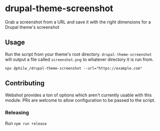 # drupal-theme-screenshot

Grab a screenshot from a URL and save it with the right dimensions for a Drupal theme's screenshot

## Usage

Run the script from your theme's root directory. `drupal-theme-screenshot` will output a file called `screenshot.png` to whatever directory it is run from.

```
npx @philw_/drupal-theme-screenshot --url="https://example.com"
```

## Contributing

Webshot provides a ton of options which aren't currently usable with this module. PRs are welcome to allow configuration to be passed to the script.

### Releasing

Run `npm run release`
